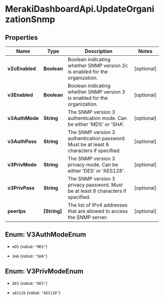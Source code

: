 # MerakiDashboardApi.UpdateOrganizationSnmp

## Properties
Name | Type | Description | Notes
------------ | ------------- | ------------- | -------------
**v2cEnabled** | **Boolean** | Boolean indicating whether SNMP version 2c is enabled for the organization. | [optional] 
**v3Enabled** | **Boolean** | Boolean indicating whether SNMP version 3 is enabled for the organization. | [optional] 
**v3AuthMode** | **String** | The SNMP version 3 authentication mode. Can be either 'MD5' or 'SHA'. | [optional] 
**v3AuthPass** | **String** | The SNMP version 3 authentication password. Must be at least 8 characters if specified. | [optional] 
**v3PrivMode** | **String** | The SNMP version 3 privacy mode. Can be either 'DES' or 'AES128'. | [optional] 
**v3PrivPass** | **String** | The SNMP version 3 privacy password. Must be at least 8 characters if specified. | [optional] 
**peerIps** | **[String]** | The list of IPv4 addresses that are allowed to access the SNMP server. | [optional] 


<a name="V3AuthModeEnum"></a>
## Enum: V3AuthModeEnum


* `mD5` (value: `"MD5"`)

* `SHA` (value: `"SHA"`)




<a name="V3PrivModeEnum"></a>
## Enum: V3PrivModeEnum


* `DES` (value: `"DES"`)

* `aES128` (value: `"AES128"`)




